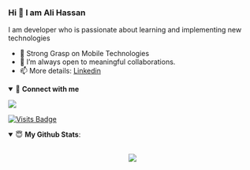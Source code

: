 ### Hi 👋 I am Ali Hassan 


I am developer who is passionate about learning and implementing new technologies

- 🔭 Strong Grasp on Mobile Technologies 
- 👯 I’m always open to meaningful collaborations.
- 📫 More details: [Linkedin](https://www.linkedin.com/in/hasandev/)

<details open>
<summary>🤝 <b>Connect with me</b></summary>

<p align = "center">

[<img src="https://img.shields.io/badge/linkedin-%230077B5.svg?&style=for-the-badge&logo=linkedin&logoColor=white" />](https://www.linkedin.com/in/hasandev/)

[![Visits Badge](https://badges.pufler.dev/visits/alijatoi/alijatoi?style=for-the-badge)](https://github.com/alijatoi)

</p>

</details>

<details open>
 <summary> 😇 <b>My Github Stats</b>: </summary>

<br>

<p align = "center">
  <img src = "https://github-readme-stats.vercel.app/api?username=alijatoi&show_icons=true&title_color=fff&icon_color=79ff97&text_color=9f9f9f&bg_color=151515&line_height=40">
</p>

</details>

